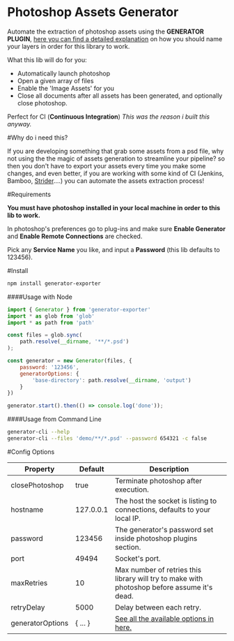 # Photoshop Assets Generator

Automate the extraction of photoshop assets using the **GENERATOR PLUGIN**,
[here you can find a detailed explanation](https://github.com/adobe-photoshop/generator-assets/wiki/Generate-Web-Assets-Functional-Spec#getting-started) on how you should name your layers in order for this library to work.

What this lib will do for you:

- Automatically launch photoshop
- Open a given array of files
- Enable the 'Image Assets' for you
- Close all documents after all assets has been generated, and optionally close photoshop.

Perfect for CI (**Continuous Integration**) _This was the reason i built this anyway._

#Why do i need this?

If you are developing something that grab some assets from a psd file, why not using the the magic of assets generation to streamline your pipeline? so then you don't have to export your assets every time you make some changes, and even better, if you are working with some kind of CI (Jenkins, Bamboo, [Strider](https://github.com/Strider-CD/strider)....) you can automate the assets extraction process!

#Requirements

**You must have photoshop installed in your local machine in order to this lib to work.**

In photoshop's preferences go to plug-ins and make sure **Enable Generator** and **Enable Remote Connections** are checked.

Pick any **Service Name** you like, and input a **Password** (this lib defaults to 123456).

#Install

```bash
npm install generator-exporter
```

####Usage with Node

```js
import { Generator } from 'generator-exporter'
import * as glob from 'glob'
import * as path from 'path'

const files = glob.sync(
    path.resolve(__dirname, '**/*.psd')
);

const generator = new Generator(files, {
    password: '123456',
    generatorOptions: {
        'base-directory': path.resolve(__dirname, 'output')
    }
})

generator.start().then(() => console.log('done'));
```

####Usage from Command Line

```bash
generator-cli --help 
generator-cli --files 'demo/**/*.psd' --password 654321 -c false
```


#Config Options

| Property         	| Default   	| Description                                                                                                              	|
|------------------	|-----------	|--------------------------------------------------------------------------------------------------------------------------	|
| closePhotoshop   	| true      	| Terminate photoshop after execution.                                                                                     	|
| hostname         	| 127.0.0.1 	| The host the socket is listing to connections, defaults to your local IP.                                                	|
| password         	| 123456    	| The generator's password set inside photoshop plugins section.                                                           	|
| port             	| 49494     	| Socket's port.                                                                                                           	|
| maxRetries       	| 10        	| Max number of retries this library will try to make with photoshop before assume it's dead.                              	|
| retryDelay       	| 5000      	| Delay between each retry.                                                                                                	|
| generatorOptions 	| { ... }   	| [See all the available options in here.](https://github.com/adobe-photoshop/generator-assets/wiki/Configuration-Options) 	|

